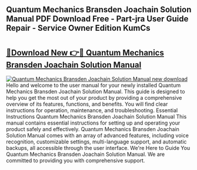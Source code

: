 ## Quantum Mechanics Bransden Joachain Solution Manual PDF Download Free - Part-jra User Guide Repair - Service Owner Edition KumCs

# <h2><a href="http://bc60429.oget.top/?id=Quantum+Mechanics+Bransden+Joachain+Solution+Manual">🔗Download New 👉🔴 Quantum Mechanics Bransden Joachain Solution Manual</a></h2>

[![Quantum Mechanics Bransden Joachain Solution Manual new download](https://i.imgur.com/5g1atiW.png)](http://bc60429.oget.top/?id=Quantum+Mechanics+Bransden+Joachain+Solution+Manual)
Hello and welcome to the user manual for your newly installed Quantum Mechanics Bransden Joachain Solution Manual. This guide is designed to help you get the most out of your product by providing a comprehensive overview of its features, functions, and benefits. You will find clear instructions for operation, maintenance, and troubleshooting. Essential Instructions Quantum Mechanics Bransden Joachain Solution Manual This manual contains essential instructions for setting up and operating your product safely and effectively. Quantum Mechanics Bransden Joachain Solution Manual comes with an array of advanced features, including voice recognition, customizable settings, multi-language support, and automatic backups, all accessible through the user interface. We're Here to Guide You Quantum Mechanics Bransden Joachain Solution Manual. We are committed to providing you with comprehensive support.
